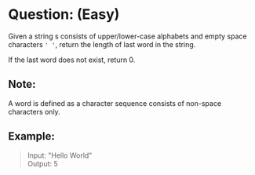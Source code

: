 # Question: (Easy)

Given a string s consists of upper/lower-case alphabets and empty space characters `' '`, return the length of last word in the string.

If the last word does not exist, return 0.

## Note: 
A word is defined as a character sequence consists of non-space characters only.

## Example:

>Input: "Hello World" <br>
>Output: 5
